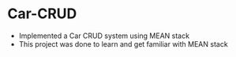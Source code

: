 # Car-CRUD
- Implemented a Car CRUD system using MEAN stack 
- This project was done to learn and get familiar with MEAN stack
